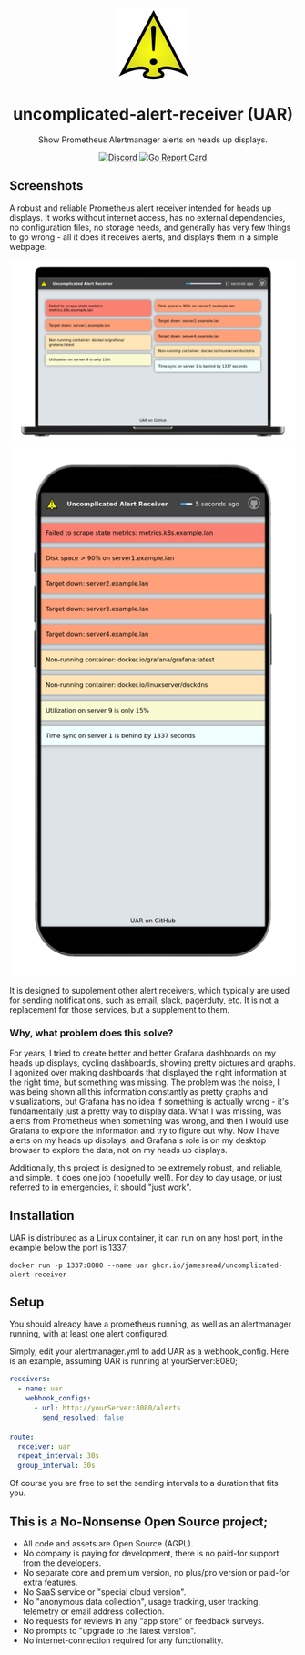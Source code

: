 <div align = "center">
  <img alt = "project logo" src = "var/logo.png" width = "128" />
  <h1>uncomplicated-alert-receiver (UAR)</h1>

Show Prometheus Alertmanager alerts on heads up displays.

[![Discord](https://img.shields.io/discord/846737624960860180?label=Discord%20Server)](https://discord.gg/jhYWWpNJ3v)
[![Go Report Card](https://goreportcard.com/badge/github.com/jamesread/uncomplicated-alert-receiver)](https://goreportcard.com/report/github.com/jamesread/uncomplicated-alert-receiver)

</div>

## Screenshots

A robust and reliable Prometheus alert receiver intended for heads up displays. It works without internet access, has no external dependencies, no configuration files, no storage needs, and generally has very few things to go wrong - all it does it receives alerts, and displays them in a simple webpage.

<p align = "center">
<img src = "var/mockup-laptop-1024-660.png" />
<img src = "var/mockup-phone-600-1160-dpr1.png" />
</p>

It is designed to supplement other alert receivers, which typically are used for sending notifications, such as email, slack, pagerduty, etc. It is not a replacement for those services, but a supplement to them.

### Why, what problem does this solve?

For years, I tried to create better and better Grafana dashboards on my heads up displays, cycling dashboards, showing pretty pictures and graphs. I agonized over making dashboards that displayed the right information at the right time, but something was missing. The problem was the noise, I was being shown all this information constantly as pretty graphs and visualizations, but Grafana has no idea if something is actually wrong - it's fundamentally just a pretty way to display data. What I was missing, was alerts from Prometheus when something was wrong, and then I would use Grafana to explore the information and try to figure out why. Now I have alerts on my heads up displays, and Grafana's role is on my desktop browser to explore the data, not on my heads up displays.

Additionally, this project is designed to be extremely robust, and reliable, and simple. It does one job (hopefully well). For day to day usage, or just referred to in emergencies, it should "just work".

## Installation

UAR is distributed as a Linux container, it can run on any host port, in the example below the port is 1337;

```
docker run -p 1337:8080 --name uar ghcr.io/jamesread/uncomplicated-alert-receiver
```

## Setup

You should already have a prometheus running, as well as an alertmanager running, with at least one alert configured.

Simply, edit your alertmanager.yml to add UAR as a webhook_config. Here is an example, assuming UAR is running at yourServer:8080;

```yaml
receivers:
  - name: uar
    webhook_configs:
      - url: http://yourServer:8080/alerts
        send_resolved: false

route:
  receiver: uar
  repeat_interval: 30s
  group_interval: 30s
```

Of course you are free to set the sending intervals to a duration that fits you.

## **This is a No-Nonsense Open Source project;**

- All code and assets are Open Source (AGPL).
- No company is paying for development, there is no paid-for support from the developers.
- No separate core and premium version, no plus/pro version or paid-for extra features.
- No SaaS service or "special cloud version".
- No "anonymous data collection", usage tracking, user tracking, telemetry or email address collection.
- No requests for reviews in any "app store" or feedback surveys.
- No prompts to "upgrade to the latest version".
- No internet-connection required for any functionality.
